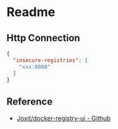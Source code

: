 # Readme

## Http Connection

```json
{
  "insecure-registries": [
    "xxx:8080"
  ]
}
```

## Reference

- [Joxit/docker-registry-ui - Github](https://github.com/Joxit/docker-registry-ui/tree/main/examples/ui-as-standalone/)
